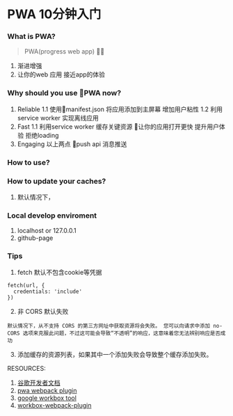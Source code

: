 # PWA 10分钟入门

### What is PWA?
> PWA(progress web app) 
1. 渐进增强
2. 让你的web 应用 接近app的体验

### Why should you use PWA now?
1. Reliable
  1.1 使用manifest.json 将应用添加到主屏幕 增加用户粘性
  1.2 利用service worker 实现离线应用
2. Fast
  1.1 利用service worker 缓存关键资源 让你的应用打开更快 提升用户体验 拒绝loading
3. Engaging
  以上两点
  push api 消息推送

### How to use?

### How to update your caches?
1. 默认情况下，

### Local develop enviroment
1. localhost or 127.0.0.1
2. github-page

### Tips
1. fetch 默认不包含cookie等凭据
```
fetch(url, {
  credentials: 'include'
})
```
2. 非 CORS 默认失败
```
默认情况下，从不支持 CORS 的第三方网址中获取资源将会失败。 您可以向请求中添加 no-CORS 选项来克服此问题，不过这可能会导致“不透明”的响应，这意味着您无法辨别响应是否成功
```
3. 添加缓存的资源列表，如果其中一个添加失败会导致整个缓存添加失败。


RESOURCES:
1. [谷歌开发者文档](https://developers.google.com/web/fundamentals/primers/service-workers/lifecycle)
2. [pwa webpack plugin](https://github.com/NekR/offline-plugin/blob/HEAD/docs/options.md)
3. [google workbox tool](https://developers.google.com/web/tools/workbox/)
4. [workbox-webpack-plugin](https://www.npmjs.com/package/workbox-webpack-plugin)